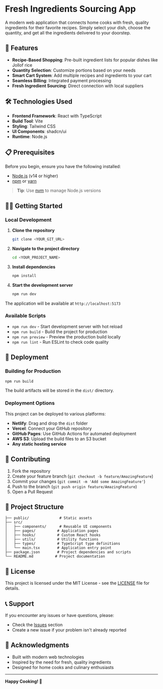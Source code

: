 # Fresh Ingredients Sourcing App

A modern web application that connects home cooks with fresh, quality ingredients for their favorite recipes. Simply select your dish, choose the quantity, and get all the ingredients delivered to your doorstep.

## 🚀 Features

- **Recipe-Based Shopping**: Pre-built ingredient lists for popular dishes like Jollof rice
- **Quantity Selection**: Customize portions based on your needs
- **Smart Cart System**: Add multiple recipes and ingredients to your cart
- **Seamless Billing**: Integrated payment processing
- **Fresh Ingredient Sourcing**: Direct connection with local suppliers

## 🛠️ Technologies Used

- **Frontend Framework**: React with TypeScript
- **Build Tool**: Vite
- **Styling**: Tailwind CSS
- **UI Components**: shadcn/ui
- **Runtime**: Node.js

## 📋 Prerequisites

Before you begin, ensure you have the following installed:
- [Node.js](https://nodejs.org/) (v14 or higher)
- [npm](https://www.npmjs.com/) or [yarn](https://yarnpkg.com/)

> **Tip**: Use [nvm](https://github.com/nvm-sh/nvm#installing-and-updating) to manage Node.js versions

## 🏃‍♂️ Getting Started

### Local Development

1. **Clone the repository**
   ```bash
   git clone <YOUR_GIT_URL>
   ```

2. **Navigate to the project directory**
   ```bash
   cd <YOUR_PROJECT_NAME>
   ```

3. **Install dependencies**
   ```bash
   npm install
   ```

4. **Start the development server**
   ```bash
   npm run dev
   ```

The application will be available at `http://localhost:5173`

### Available Scripts

- `npm run dev` - Start development server with hot reload
- `npm run build` - Build the project for production
- `npm run preview` - Preview the production build locally
- `npm run lint` - Run ESLint to check code quality

## 🚀 Deployment

### Building for Production

```bash
npm run build
```

The build artifacts will be stored in the `dist/` directory.

### Deployment Options

This project can be deployed to various platforms:

- **Netlify**: Drag and drop the `dist` folder
- **Vercel**: Connect your GitHub repository
- **GitHub Pages**: Use GitHub Actions for automated deployment
- **AWS S3**: Upload the build files to an S3 bucket
- **Any static hosting service**

## 🤝 Contributing

1. Fork the repository
2. Create your feature branch (`git checkout -b feature/AmazingFeature`)
3. Commit your changes (`git commit -m 'Add some AmazingFeature'`)
4. Push to the branch (`git push origin feature/AmazingFeature`)
5. Open a Pull Request

## 📁 Project Structure

```
├── public/              # Static assets
├── src/
│   ├── components/      # Reusable UI components
│   ├── pages/          # Application pages
│   ├── hooks/          # Custom React hooks
│   ├── utils/          # Utility functions
│   ├── types/          # TypeScript type definitions
│   └── main.tsx        # Application entry point
├── package.json        # Project dependencies and scripts
└── README.md          # Project documentation
```

## 📄 License

This project is licensed under the MIT License - see the [LICENSE](LICENSE) file for details.

## 📞 Support

If you encounter any issues or have questions, please:
- Check the [Issues](../../issues) section
- Create a new issue if your problem isn't already reported

## 🙏 Acknowledgments

- Built with modern web technologies
- Inspired by the need for fresh, quality ingredients
- Designed for home cooks and culinary enthusiasts

---

**Happy Cooking! 🍳**
